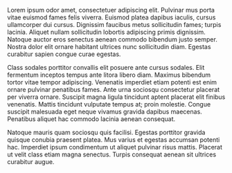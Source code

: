 Lorem ipsum odor amet, consectetuer adipiscing elit. Pulvinar mus porta vitae euismod fames felis viverra. Euismod platea dapibus iaculis, cursus ullamcorper dui cursus. Dignissim faucibus metus sollicitudin fames; turpis lacinia. Aliquet nullam sollicitudin lobortis adipiscing primis dignissim. Natoque auctor eros senectus aenean commodo bibendum justo semper. Nostra dolor elit ornare habitant ultrices nunc sollicitudin diam. Egestas curabitur sapien congue curae egestas.

Class sodales porttitor convallis elit posuere ante cursus sodales. Elit fermentum inceptos tempus ante litora libero diam. Maximus bibendum tortor vitae tempor adipiscing. Venenatis imperdiet etiam potenti est enim ornare pulvinar penatibus fames. Ante urna sociosqu consectetur placerat per viverra ornare. Suscipit magna ligula tincidunt aptent placerat elit finibus venenatis. Mattis tincidunt vulputate tempus at; proin molestie. Congue suscipit malesuada eget neque vivamus gravida dapibus maecenas. Penatibus aliquet hac commodo lacinia aenean consequat.

Natoque mauris quam sociosqu quis facilisi. Egestas porttitor gravida quisque conubia praesent platea. Mus varius et egestas accumsan potenti hac. Imperdiet ipsum condimentum ut aliquet pulvinar risus mattis. Placerat ut velit class etiam magna senectus. Turpis consequat aenean sit ultrices curabitur augue.
